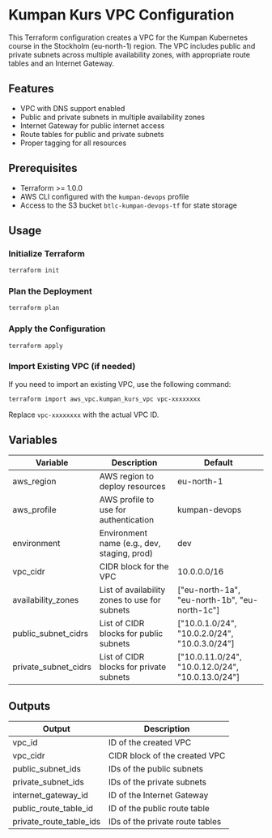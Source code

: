 # Kumpan Kurs VPC Configuration

This Terraform configuration creates a VPC for the Kumpan Kubernetes course in the Stockholm (eu-north-1) region. The VPC includes public and private subnets across multiple availability zones, with appropriate route tables and an Internet Gateway.

## Features

- VPC with DNS support enabled
- Public and private subnets in multiple availability zones
- Internet Gateway for public internet access
- Route tables for public and private subnets
- Proper tagging for all resources

## Prerequisites

- Terraform >= 1.0.0
- AWS CLI configured with the `kumpan-devops` profile
- Access to the S3 bucket `btlc-kumpan-devops-tf` for state storage

## Usage

### Initialize Terraform

```bash
terraform init
```

### Plan the Deployment

```bash
terraform plan
```

### Apply the Configuration

```bash
terraform apply
```

### Import Existing VPC (if needed)

If you need to import an existing VPC, use the following command:

```bash
terraform import aws_vpc.kumpan_kurs_vpc vpc-xxxxxxxx
```

Replace `vpc-xxxxxxxx` with the actual VPC ID.

## Variables

| Variable | Description | Default |
|----------|-------------|---------|
| aws_region | AWS region to deploy resources | eu-north-1 |
| aws_profile | AWS profile to use for authentication | kumpan-devops |
| environment | Environment name (e.g., dev, staging, prod) | dev |
| vpc_cidr | CIDR block for the VPC | 10.0.0.0/16 |
| availability_zones | List of availability zones to use for subnets | ["eu-north-1a", "eu-north-1b", "eu-north-1c"] |
| public_subnet_cidrs | List of CIDR blocks for public subnets | ["10.0.1.0/24", "10.0.2.0/24", "10.0.3.0/24"] |
| private_subnet_cidrs | List of CIDR blocks for private subnets | ["10.0.11.0/24", "10.0.12.0/24", "10.0.13.0/24"] |

## Outputs

| Output | Description |
|--------|-------------|
| vpc_id | ID of the created VPC |
| vpc_cidr | CIDR block of the created VPC |
| public_subnet_ids | IDs of the public subnets |
| private_subnet_ids | IDs of the private subnets |
| internet_gateway_id | ID of the Internet Gateway |
| public_route_table_id | ID of the public route table |
| private_route_table_ids | IDs of the private route tables | 
